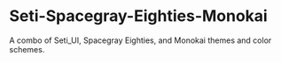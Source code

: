 # Seti-Spacegray-Eighties-Monokai
A combo of Seti_UI, Spacegray Eighties, and Monokai themes and color schemes.
